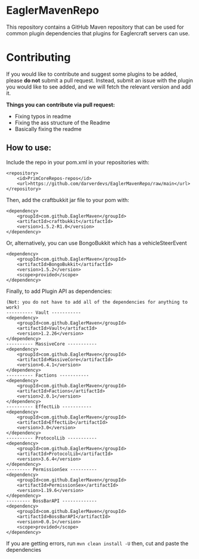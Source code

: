 # EaglerMavenRepo

This repository contains a GitHub Maven repository that can be used for common plugin dependencies that plugins for Eaglercraft servers can use.

# Contributing

If you would like to contribute and suggest some plugins to be added, please **do not** submit a pull request. Instead, submit an issue with the plugin you would like to see added, and we will fetch the relevant version and add it.

**Things you can contribute via pull request:**
- Fixing typos in readme
- Fixing the ass structure of the Readme
- Basically fixing the readme
## How to use:

Include the repo in your pom.xml in your repositories with:
```
<repository>
    <id>PrimCoreRepos-repos</id>
    <url>https://github.com/darverdevs/EaglerMavenRepo/raw/main</url>
</repository>
```
Then, add the craftbukkit jar file to your pom with:
```
<dependency>
    <groupId>com.github.EaglerMaven</groupId>
    <artifactId>craftbukkit</artifactId>
    <version>1.5.2-R1.0</version>
</dependency>
```
Or, alternatively, you can use BongoBukkit which has a vehicleSteerEvent
```
<dependency>
    <groupId>com.github.EaglerMaven</groupId>
    <artifactId>BongoBukkit</artifactId>
    <version>1.5.2</version>
    <scope>provided</scope>
</dependency>
```
Finally, to add Plugin API as dependencies:
```
(Not: you do not have to add all of the dependencies for anything to work)
---------- Vault -----------
<dependency>
    <groupId>com.github.EaglerMaven</groupId>
    <artifactId>Vault</artifactId>
    <version>1.2.26</version>
</dependency>
---------- MassiveCore -----------
<dependency>
    <groupId>com.github.EaglerMaven</groupId>
    <artifactId>MassiveCore</artifactId>
    <version>6.4.1</version>
</dependency>
---------- Factions -----------
<dependency>
    <groupId>com.github.EaglerMaven</groupId>
    <artifactId>Factions</artifactId>
    <version>2.0.1</version>
</dependency>
---------- EffectLib -----------
<dependency>
    <groupId>com.github.EaglerMaven</groupId>
    <artifactId>EffectLib</artifactId>
    <version>3.0</version>
</dependency>
---------- ProtocolLib -----------
<dependency>
    <groupId>com.github.EaglerMaven</groupId>
    <artifactId>ProtocolLib</artifactId>
    <version>3.6.4</version>
</dependency>
--------- PermissionSex ----------
<dependency>
    <groupId>com.github.EaglerMaven</groupId>
    <artifactId>PermissionSex</artifactId>
    <version>1.19.6</version>
</dependency>
--------- BossBarAPI -------------
<dependency>
    <groupId>com.github.EaglerMaven</groupId>
    <artifactId>BossBarAPI</artifactId>
    <version>0.0.1</version>
    <scope>provided</scope>
</dependency>
```

If you are getting errors, run `mvn clean install -U` then, cut and paste the dependencies
